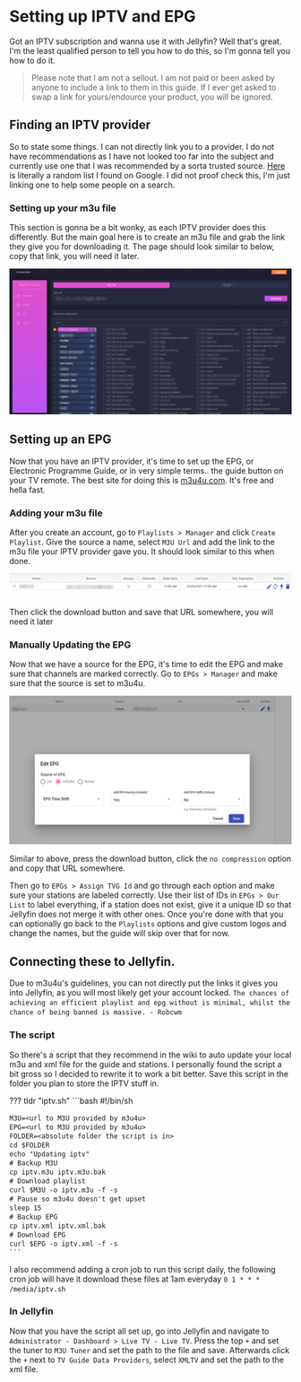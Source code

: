 # Setting up IPTV and EPG

Got an IPTV subscription and wanna use it with Jellyfin? Well that's great. I'm the least qualified person to tell you how to do this, so I'm gonna tell you how to do it.

> Please note that I am not a sellout. I am not paid or been asked by anyone to include a link to them in this guide. If I ever get asked to swap a link for yours/endource your product, you will be ignored.

## Finding an IPTV provider
So to state some things. I can not directly link you to a provider. I do not have recommendations as I have not looked too far into the subject and currently use one that I was recommended by a sorta trusted source. [Here](https://www.softwaretestinghelp.com/iptv-service-providers/) is literally a random list I found on Google. I did not proof check this, I'm just linking one to help some people on a search.

### Setting up your m3u file
This section is gonna be a bit wonky, as each IPTV provider does this differently. But the main goal here is to create an m3u file and grab the link they give you for downloading it. The page should look similar to below, copy that link, you will need it later.

![01_iptv_m3u](img/01_iptv_m3u.png)

## Setting up an EPG
Now that you have an IPTV provider, it's time to set up the EPG, or Electronic Programme Guide, or in very simple terms.. the guide button on your TV remote. The best site for doing this is [m3u4u.com](https://m3u4u.com/). It's free and hella fast.

### Adding your m3u file
After you create an account, go to `Playlists > Manager` and click `Create Playlist`. Give the source a name, select `M3U Url` and add the link to the m3u file your IPTV provider gave you. It should look similar to this when done.

![02_m3u4u_m3u](img/02_m3u4u_m3u.png)

Then click the download button and save that URL somewhere, you will need it later

### Manually Updating the EPG
Now that we have a source for the EPG, it's time to edit the EPG and make sure that channels are marked correctly. Go to `EPGs > Manager` and make sure that the source is set to m3u4u.

![03_m3u4u_epg1](img/03_m3u4u_epg1.png)

Similar to above, press the download button, click the `no compression` option and copy that URL somewhere.

Then go to `EPGs > Assign TVG Id` and go through each option and make sure your stations are labeled correctly. Use their list of IDs in `EPGs > Our List` to label everything, if a station does not exist, give it a unique ID so that Jellyfin does not merge it with other ones. Once you're done with that you can optionally go back to the `Playlists` options and give custom logos and change the names, but the guide will skip over that for now.

## Connecting these to Jellyfin.
Due to m3u4u's guidelines, you can not directly put the links it gives you into Jellyfin, as you will most likely get your account locked. `The chances of achieving an efficient playlist and epg without is minimal, whilst the chance of being banned is massive. - Robcwm`

### The script
So there's a script that they recommend in the wiki to auto update your local m3u and xml file for the guide and stations. I personally found the script a bit gross so I decided to rewrite it to work a bit better. Save this script in the folder you plan to store the IPTV stuff in.

??? tldr "iptv.sh"
    ```bash
    #!/bin/sh 
    
    M3U=<url to M3U provided by m3u4u>
    EPG=<url to M3U provided by m3u4u>
    FOLDER=<absolute folder the script is in>
    cd $FOLDER
    echo "Updating iptv"
    # Backup M3U
    cp iptv.m3u iptv.m3u.bak 
    # Download playlist 
    curl $M3U -o iptv.m3u -f -s 
    # Pause so m3u4u doesn't get upset
    sleep 15
    # Backup EPG 
    cp iptv.xml iptv.xml.bak
    # Download EPG 
    curl $EPG -o iptv.xml -f -s  
    ```

I also recommend adding a cron job to run this script daily, the following cron job will have it download these files at 1am everyday
`0 1 * * * /media/iptv.sh`

### In Jellyfin
Now that you have the script all set up, go into Jellyfin and navigate to `Administrator - Dashboard > Live TV - Live TV`. Press the top `+` and set the tuner to `M3U Tuner` and set the path to the file and save. Afterwards click the `+` next to `TV Guide Data Providers`, select `XMLTV` and set the path to the xml file.